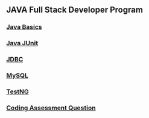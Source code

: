 ## JAVA Full Stack Developer Program

### [Java Basics](Java)
### [Java JUnit](Java-J-Unit)
### [JDBC](JDBC)
### [MySQL](MySQL)
### [TestNG](TestNG)
### [Coding Assessment Question](coding-assessments)
